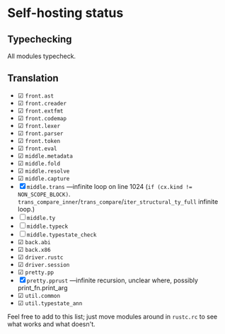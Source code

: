 # Self-hosting status

## Typechecking

All modules typecheck.

## Translation

* ☑ `front.ast`
* ☑ `front.creader`
* ☑ `front.extfmt`
* ☑ `front.codemap`
* ☑ `front.lexer`
* ☑ `front.parser`
* ☑ `front.token`
* ☑ `front.eval`
* ☑ `middle.metadata`
* ☑ `middle.fold`
* ☑ `middle.resolve`
* ☑ `middle.capture`
* ☒ `middle.trans` &mdash;infinite loop on line 1024 (`if (cx.kind != NON_SCOPE_BLOCK)`. `trans_compare_inner`/`trans_compare`/`iter_structural_ty_full` infinite loop.)
* ☐ `middle.ty`
* ☐ `middle.typeck`
* ☐ `middle.typestate_check`
* ☑ `back.abi`
* ☑ `back.x86`
* ☑ `driver.rustc`
* ☑ `driver.session`
* ☑ `pretty.pp`
* ☒ `pretty.pprust` &mdash;infinite recursion, unclear where, possibly print_fn.print_arg
* ☑ `util.common`
* ☑ `util.typestate_ann`

Feel free to add to this list; just move modules around in `rustc.rc` to see what works and what doesn't.
